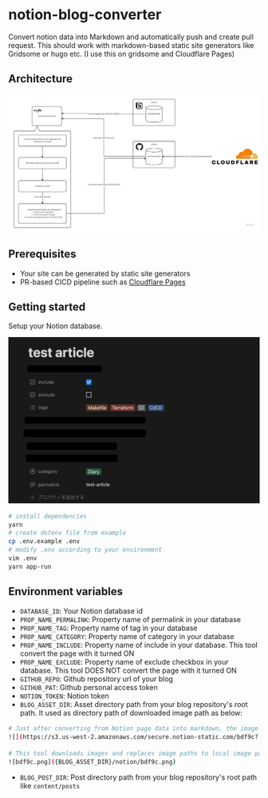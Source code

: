 # notion-blog-converter

Convert notion data into Markdown and automatically push and create pull request.
This should work with markdown-based static site generators like Gridsome or hugo etc.
(I use this on gridsome and Cloudflare Pages)

## Architecture

![architecture](./doc/architecture.jpg)

## Prerequisites
- Your site can be generated by static site generators
- PR-based CICD pipeline such as [Cloudflare Pages](https://developers.cloudflare.com/pages/get-started/)

## Getting started
Setup your Notion database.

![sample config](./doc/database_example.png)


```sh
# install dependencies
yarn
# create dotenv file from example
cp .env.example .env
# modify .env according to your environment
vim .env
yarn app-run
```

## Environment variables

- `DATABASE_ID`: Your Notion database id
- `PROP_NAME_PERMALINK`: Property name of permalink in your database
- `PROP_NAME_TAG`: Property name of tag in your database
- `PROP_NAME_CATEGORY`: Property name of category in your database
- `PROP_NAME_INCLUDE`: Property name of include in your database. This tool convert the page with it turned ON
- `PROP_NAME_EXCLUDE`: Property name of exclude checkbox in your database. This tool DOES NOT convert the page with it turned ON
- `GITHUB_REPO`: Github repository url of your blog
- `GITHUB_PAT`: Github personal access token
- `NOTION_TOKEN`: Notion token
- `BLOG_ASSET_DIR`: Asset directory path from your blog repository's root path. It used as directory path of downloaded image path as below:

```sh
# Just after converting from Notion page data into markdown, the image path still points to Notion's S3 bucket.
![](https://s3.us-west-2.amazonaws.com/secure.notion-static.com/bdf9c?...)

# This tool downloads images and replaces image paths to local image path.
![bdf9c.png]({BLOG_ASSET_DIR}/notion/bdf9c.png)
```

- `BLOG_POST_DIR`: Post directory path from your blog repository's root path like `content/posts`
